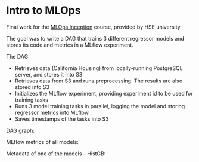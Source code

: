 # Intro to MLOps

Final work for the [MLOps.Inception](https://stepik.org/course/181476/syllabus) course, provided by HSE university.

The goal was to write a DAG that trains 3 different regressor models and stores its code and metrics in a MLflow experiment.

The DAG:
* Retrieves data (California Housing) from locally-running PostgreSQL server, and stores it into S3
* Retrieves data from S3 and runs preprocessing. The results are also stored into S3
* Initializes the MLflow experiment, providing experiment id to be used for training tasks
* Runs 3 model training tasks in parallel, logging the model and storing regressor metrics into MLflow
* Saves timestamps of the tasks into S3 

DAG graph:

MLflow metrics of all models:

Metadata of one of the models - HistGB:
